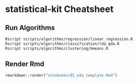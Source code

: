 
# statistical-kit Cheatsheet

## Run Algorithms
```bash
Rscript scripts/algorithms/regression/linear_regression.R
Rscript scripts/algorithms/classification/lda_qda.R
Rscript scripts/algorithms/clustering/kmeans.R
```
## Render Rmd
```r
rmarkdown::render("notebooks/01_eda_template.Rmd")
```

